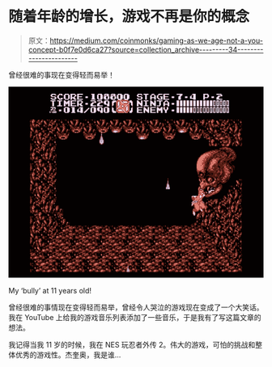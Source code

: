# 随着年龄的增长，游戏不再是你的概念

> 原文：<https://medium.com/coinmonks/gaming-as-we-age-not-a-you-concept-b0f7e0d6ca27?source=collection_archive---------34----------------------->

曾经很难的事现在变得轻而易举！

![](img/1cbd04444d524e4defae6a264c22a81c.png)

My ‘bully’ at 11 years old!

曾经很难的事情现在变得轻而易举，曾经令人哭泣的游戏现在变成了一个大笑话。我在 YouTube 上给我的游戏音乐列表添加了一些音乐，于是我有了写这篇文章的想法。

我记得当我 11 岁的时候，我在 NES 玩忍者外传 2。伟大的游戏，可怕的挑战和整体优秀的游戏性。杰奎奥，我是谁…
